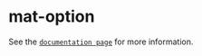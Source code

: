 # mat-option

See the [`documentation page`](http://www.expandjs.com/elements/mat-option) for more information.